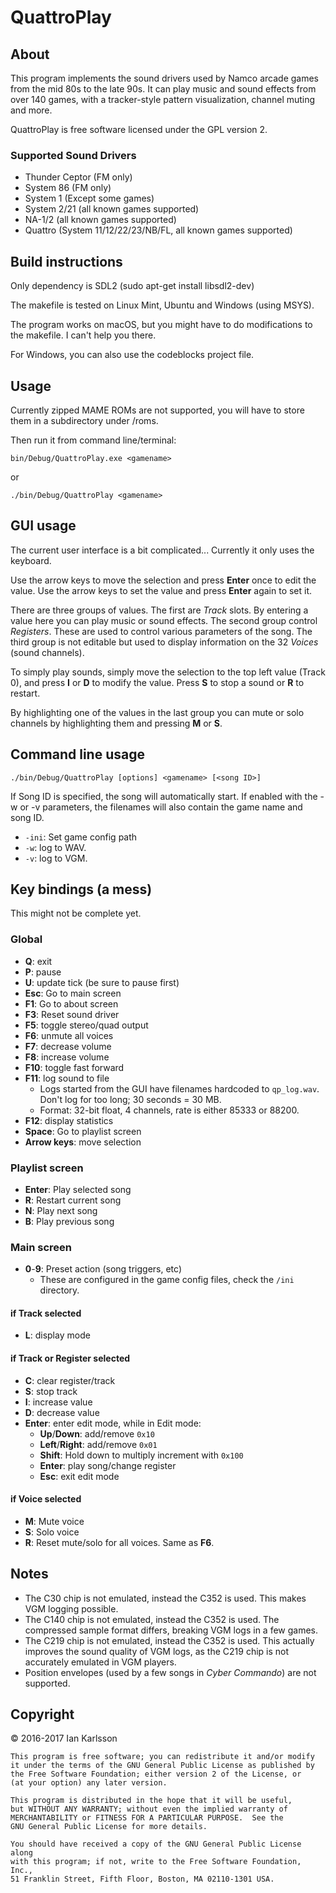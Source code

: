 # QuattroPlay

## About

This program implements the sound drivers used by Namco arcade games from the mid 80s to the late 90s. It can play music and sound effects from over 140 games, with a tracker-style pattern visualization, channel muting and more.

QuattroPlay is free software licensed under the GPL version 2.

### Supported Sound Drivers

*   Thunder Ceptor (FM only)
*   System 86 (FM only)
*   System 1 (Except some games)
*   System 2/21 (all known games supported)
*   NA-1/2 (all known games supported)
*   Quattro (System 11/12/22/23/NB/FL, all known games supported)

## Build instructions

Only dependency is SDL2 (sudo apt-get install libsdl2-dev)

The makefile is tested on Linux Mint, Ubuntu and Windows (using MSYS).

The program works on macOS, but you might have to do modifications to the makefile. I can't help you there.
 
For Windows, you can also use the codeblocks project file.

## Usage

Currently zipped MAME ROMs are not supported, you will have to store them in a subdirectory under /roms.

Then run it from command line/terminal:

	bin/Debug/QuattroPlay.exe <gamename>
or

	./bin/Debug/QuattroPlay <gamename>
 
## GUI usage

The current user interface is a bit complicated... Currently it only uses the keyboard.

Use the arrow keys to move the selection and press __Enter__ once to edit the value. Use the arrow keys to set the value and press __Enter__ again to set it.

There are three groups of values. The first are _Track_ slots. By entering a value here you can play music or sound effects. The second group control _Registers_. These are used to control various parameters of the song. The third group is not editable but used to display information on the 32 _Voices_ (sound channels).

To simply play sounds, simply move the selection to the top left value (Track 0), and press __I__ or __D__ to modify the value. Press __S__ to stop a sound or __R__ to restart.

By highlighting one of the values in the last group you can mute or solo channels by highlighting them and pressing __M__ or __S__.

## Command line usage

	./bin/Debug/QuattroPlay [options] <gamename> [<song ID>]

If Song ID is specified, the song will automatically start. If enabled with
the -w or -v parameters, the filenames will also contain the game name and
song ID.
 
*	`-ini`: Set game config path
*	`-w`: log to WAV.
*	`-v`: log to VGM.
 
## Key bindings (a mess)

This might not be complete yet.
 
###	Global

*	__Q__: exit
*	__P__: pause
*	__U__: update tick (be sure to pause first)
*	__Esc__: Go to main screen
*	__F1__: Go to about screen
*	__F3__: Reset sound driver
*	__F5__: toggle stereo/quad output
*	__F6__: unmute all voices
*	__F7__: decrease volume
*	__F8__: increase volume
*	__F10__: toggle fast forward
*	__F11__: log sound to file
	*	Logs started from the GUI have filenames hardcoded to `qp_log.wav`. Don't log for too long; 30 seconds = 30 MB.
	*	Format: 32-bit float, 4 channels, rate is either 85333 or 88200.
*	__F12__: display statistics
*	__Space__: Go to playlist screen
*	__Arrow keys__: move selection

### Playlist screen

*	__Enter__: Play selected song
*	__R__: Restart current song
*	__N__: Play next song
*	__B__: Play previous song

### Main screen

*	__0__-__9__: Preset action (song triggers, etc)
	*	These are configured in the game config files, check the `/ini` directory.
	
#### if Track selected

*	__L__: display mode

#### if Track or Register selected

*	__C__: clear register/track
*	__S__: stop track
*	__I__: increase value
*	__D__: decrease value
*	__Enter__: enter edit mode, while in Edit mode:
	*	__Up__/__Down__: add/remove `0x10`
	*	__Left__/__Right__: add/remove `0x01`
	*	__Shift__: Hold down to multiply increment with `0x100`
	*	__Enter__: play song/change register
	*	__Esc__: exit edit mode

#### if Voice selected

*	__M__: Mute voice
*	__S__: Solo voice
*	__R__: Reset mute/solo for all voices. Same as __F6__.

## Notes

*   The C30 chip is not emulated, instead the C352 is used. This makes VGM logging possible.
*   The C140 chip is not emulated, instead the C352 is used. The compressed sample format differs, breaking VGM logs in a few games.
*   The C219 chip is not emulated, instead the C352 is used. This actually improves the sound quality of VGM logs, as the C219 chip is not accurately emulated in VGM players.
*	Position envelopes (used by a few songs in _Cyber Commando_) are not supported.

## Copyright

&copy; 2016-2017 Ian Karlsson

    This program is free software; you can redistribute it and/or modify
    it under the terms of the GNU General Public License as published by
    the Free Software Foundation; either version 2 of the License, or
    (at your option) any later version.

    This program is distributed in the hope that it will be useful,
    but WITHOUT ANY WARRANTY; without even the implied warranty of
    MERCHANTABILITY or FITNESS FOR A PARTICULAR PURPOSE.  See the
    GNU General Public License for more details.

    You should have received a copy of the GNU General Public License along
    with this program; if not, write to the Free Software Foundation, Inc.,
    51 Franklin Street, Fifth Floor, Boston, MA 02110-1301 USA.
